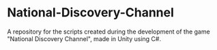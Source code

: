 # National-Discovery-Channel
A repository for the scripts created during the development of the game "National Discovery Channel", made in Unity using C#.
